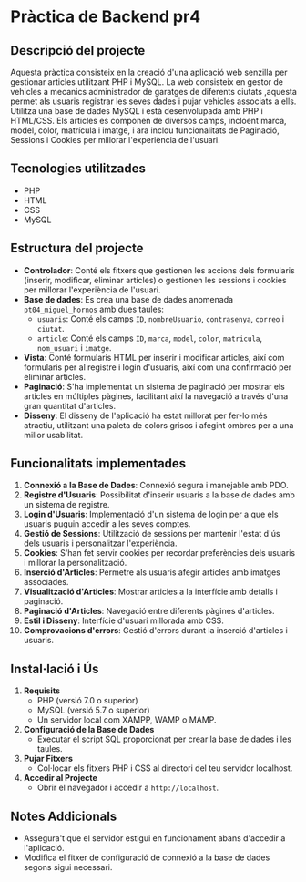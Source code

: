 # Pràctica de Backend pr4

## Descripció del projecte
Aquesta pràctica consisteix en la creació d'una aplicació web senzilla per gestionar articles utilitzant PHP i MySQL.
La web consisteix en gestor de vehicles a mecanics administrador de garatges de diferents ciutats ,aquesta permet als usuaris registrar les seves dades i pujar vehicles associats a ells. Utilitza una base de dades MySQL i està desenvolupada amb PHP i HTML/CSS. Els articles es componen de diversos camps, incloent marca, model, color, matrícula i imatge, i ara inclou funcionalitats de Paginació, Sessions i Cookies per millorar l'experiència de l'usuari.

## Tecnologies utilitzades
- PHP
- HTML
- CSS
- MySQL

## Estructura del projecte
- **Controlador**: Conté els fitxers que gestionen les accions dels formularis (inserir, modificar, eliminar articles) o gestionen les sessions i cookies per millorar l'experiència de l'usuari.
- **Base de dades**: Es crea una base de dades anomenada `pt04_miguel_hornos` amb dues taules:
  - `usuaris`: Conté els camps `ID`, `nombreUsuario`, `contrasenya`, `correo` i `ciutat`.
  - `article`: Conté els camps `ID`, `marca`, `model`, `color`, `matricula`, `nom_usuari` i `imatge`.
- **Vista**: Conté formularis HTML per inserir i modificar articles, així com formularis per al registre i login d'usuaris, així com una confirmació per eliminar articles.
- **Paginació**: S'ha implementat un sistema de paginació per mostrar els articles en múltiples pàgines, facilitant així la navegació a través d'una gran quantitat d'articles.
- **Disseny**: El disseny de l'aplicació ha estat millorat per fer-lo més atractiu, utilitzant una paleta de colors grisos i afegint ombres per a una millor usabilitat.

## Funcionalitats implementades
1. **Connexió a la Base de Dades**: Connexió segura i manejable amb PDO.
2. **Registre d'Usuaris**: Possibilitat d'inserir usuaris a la base de dades amb un sistema de registre.
3. **Login d'Usuaris**: Implementació d'un sistema de login per a que els usuaris puguin accedir a les seves comptes.
4. **Gestió de Sessions**: Utilització de sessions per mantenir l'estat d'ús dels usuaris i personalitzar l'experiència.
5. **Cookies**: S'han fet servir cookies per recordar preferències dels usuaris i millorar la personalització.
6. **Inserció d'Articles**: Permetre als usuaris afegir articles amb imatges associades.
7. **Visualització d'Articles**: Mostrar articles a la interfície amb detalls i paginació.
8. **Paginació d'Articles**: Navegació entre diferents pàgines d'articles.
9. **Estil i Disseny**: Interfície d'usuari millorada amb CSS.
10. **Comprovacions d'errors**: Gestió d'errors durant la inserció d'articles i usuaris.


## Instal·lació i Ús
1. **Requisits**
   - PHP (versió 7.0 o superior)
   - MySQL (versió 5.7 o superior)
   - Un servidor local com XAMPP, WAMP o MAMP.
2. **Configuració de la Base de Dades**
   - Executar el script SQL proporcionat per crear la base de dades i les taules.
3. **Pujar Fitxers**
   - Col·locar els fitxers PHP i CSS al directori del teu servidor localhost.
4. **Accedir al Projecte**
   - Obrir el navegador i accedir a `http://localhost`.

## Notes Addicionals
- Assegura't que el servidor estigui en funcionament abans d'accedir a l'aplicació.
- Modifica el fitxer de configuració de connexió a la base de dades segons sigui necessari.
